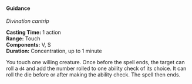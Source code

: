 #### Guidance
<!-- markdownlint-disable link-image-reference-definitions -->
[_metadata_:spell_name]:- "Guidance"
[_metadata_:spell_level]:- "0"
[_metadata_:spell_school]:- "divination"
[_metadata_:ritual]:- "false"
[_metadata_:casting_time_amount]:- "1"
[_metadata_:casting_time_unit]:- "action"
[_metadata_:range]:- "Touch"
[_metadata_:target]:- "One willing creature"
[_metadata_:components_verbal]:- "true"
[_metadata_:components_somatic]:- "true"
[_metadata_:components_material]:- "false"
[_metadata_:duration]:- "1 minute"
[_metadata_:concentration]:- "true"
[_metadata_:compared_to_wotc_srd_5.1]:- "mechanics_same_wording_same"
[_metadata_:compared_to_a5e_srd]:- "mechanics_different_wording_different"
<!-- markdownlint-disable-next-line no-emphasis-as-heading -->
_Divination cantrip_

**Casting Time:** 1 action \
**Range:** Touch \
**Components:** V, S \
**Duration:** Concentration, up to 1 minute

You touch one willing creature.
Once before the spell ends, the target can roll a `d4` and add the number rolled to one ability check of its choice.
It can roll the die before or after making the ability check.
The spell then ends.

